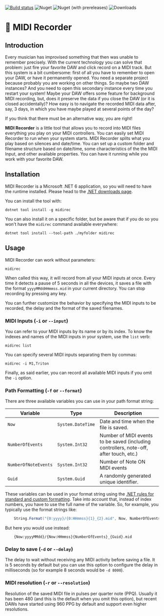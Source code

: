 [![Build status](https://github.com/icalvo/Icm.MidiRecorder/actions/workflows/PullRequest.yml/badge.svg)](https://github.com/icalvo/Icm.MidiRecorder/actions/workflows/PullRequest.yml)
![Nuget](https://img.shields.io/nuget/v/midirec)
![Nuget (with prereleases)](https://img.shields.io/nuget/vpre/midirec?label=nuget%20pre)
![Downloads](https://img.shields.io/nuget/dt/midirec)

# 🎹 MIDI Recorder

## Introduction

Every musician has improvised something that then was unable to remember precisely. With the current technology you can
solve that problem: just fire your favorite DAW and click record on a MIDI track. But this system is a bit cumbersome:
first of all you have to remember to open your DAW, or have it permanently opened. You need a separate project because
probably you are working on other things. So maybe two DAW instances? And you need to open this secondary instance every
time you restart your system! Maybe your DAW offers some feature for background MIDI recording, but, does it preserve
the data if you close the DAW (or it is closed accidentally)? How easy is to navigate the recorded MIDI data after, say,
3 days, in which you have maybe played at several points of the day?

If you think that there must be an alternative way, you are right!

**MIDI Recorder** is a little tool that allows you to record into MIDI files everything you play on your MIDI
controllers. You can easily set MIDI Recorder to run when your system starts. MIDI Recorder splits what you play based
on silences and date/time. You can set up a custom folder and filename structure based on date/time, some
characteristics of the the MIDI Input, and other available properties. You can have it running while you work with your
favorite DAW.

## Installation

MIDI Recorder is a Microsoft .NET 6 application, so you will need to have the runtime installed. Please head to
the [.NET downloads page](https://dotnet.microsoft.com/en-us/download).

You can install the tool with:

```
dotnet tool install -g midirec
```

You can also install it on a specific folder, but be aware that if you do so you won't have the `midirec` command
available everywhere:

```
dotnet tool install --tool-path ./myfolder midirec
```

## Usage

MIDI Recorder can work without parameters:

```
midirec
```

When called this way, it will record from all your MIDI inputs at once. Every time it detects a pause of 5 seconds in
all the devices, it saves a file with the format `yyyyMMddHHmmss.mid` in your current directory. You can stop recording
by pressing any key.

You can further customize the behavior by specifying the MIDI inputs to be recorded, the delay and the format of the
saved filenames.

### MIDI Inputs (`-i` or `--input`)

You can refer to your MIDI inputs by its name or by its index. To know the indexes and names of the MIDI inputs in your
system, use the `list` verb:

```
midirec list
```

You can specify several MIDI inputs separating them by commas:

```
midirec -i M1,Triton
```

Finally, as said earlier, you can record all available MIDI inputs if you omit the `-i` option.

### Path Formatting (`-f` or `--format`)

There are three available variables you can use in your path format string:

 Variable             | Type              | Description                                                                            
----------------------|-------------------|----------------------------------------------------------------------------------------
 `Now`                | `System.DateTime` | Date and time when the file is saved.                                                  
 `NumberOfEvents`     | `System.Int32`    | Number of MIDI events to be saved (including controllers, note-off, after touch, etc.) 
 `NumberOfNoteEvents` | `System.Int32`    | Number of Note ON MIDI events                                                          
 `Guid`               | `System.Guid`     | A randomly generated unique identifier.                                                

These variables can be used in your format string using
the [.NET rules for standard and custom formatting](https://docs.microsoft.com/es-es/dotnet/standard/base-types/formatting-types).
Take into account that, instead of index numbers, you have to use the full name of the variable. So, for example, you
typically use the format strings like:

```csharp
	String.Format("{0:yyyy}/{0:HHmmss}{1}_{2}.mid", Now, NumberOfEvents, Guid);
```

But here you would use instead:

```
	{Now:yyyyMMdd}/{Now:HHmmss}{NumberOfEvents}_{Guid}.mid
```

### Delay to save (`-d` or `--delay`)

The delay to wait without receiving any MIDI activity before saving a file. It is 5 seconds by default but you can use
this option to configure the delay in milliseconds (so for example 8 seconds would be `-d 8000`).

### MIDI resolution (`-r` or `--resolution`)

Resolution of the saved MIDI file in pulses per quarter note (PPQ). Usually it has been 480 (and this is the default
when you omit this option), but recent DAWs have started using 960 PPG by default and support even higher resolutions.

